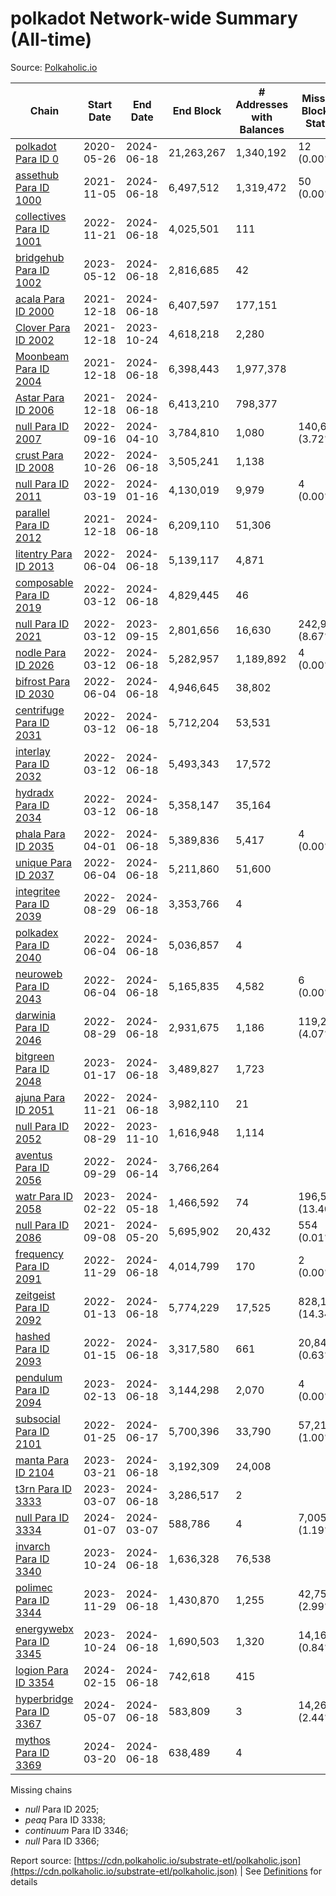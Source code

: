 # polkadot Network-wide Summary (All-time)

Source: [Polkaholic.io](https://polkaholic.io)


| Chain            | Start Date | End Date | End Block | # Addresses with Balances | Missing Blocks / Status |
| ---------------- | ---------- | ---------| --------- | ------------------------- | ----------------------- |
| [polkadot Para ID 0](/polkadot/0-polkadot) | 2020-05-26 | 2024-06-18 | 21,263,267 |  1,340,192 | 12 (0.00%)  |
| [assethub Para ID 1000](/polkadot/1000-assethub) | 2021-11-05 | 2024-06-18 | 6,497,512 |  1,319,472 | 50 (0.00%)  |
| [collectives Para ID 1001](/polkadot/1001-collectives) | 2022-11-21 | 2024-06-18 | 4,025,501 |  111 |    |
| [bridgehub Para ID 1002](/polkadot/1002-bridgehub) | 2023-05-12 | 2024-06-18 | 2,816,685 |  42 |    |
| [acala Para ID 2000](/polkadot/2000-acala) | 2021-12-18 | 2024-06-18 | 6,407,597 |  177,151 |    |
| [Clover Para ID 2002](/polkadot/2002-clover) | 2021-12-18 | 2023-10-24 | 4,618,218 |  2,280 |    |
| [Moonbeam Para ID 2004](/polkadot/2004-moonbeam) | 2021-12-18 | 2024-06-18 | 6,398,443 |  1,977,378 |    |
| [Astar Para ID 2006](/polkadot/2006-astar) | 2021-12-18 | 2024-06-18 | 6,413,210 |  798,377 |    |
| [null Para ID 2007](/polkadot/2007-kapex) | 2022-09-16 | 2024-04-10 | 3,784,810 |  1,080 | 140,668 (3.72%)  |
| [crust Para ID 2008](/polkadot/2008-crust) | 2022-10-26 | 2024-06-18 | 3,505,241 |  1,138 |    |
| [null Para ID 2011](/polkadot/2011-equilibrium) | 2022-03-19 | 2024-01-16 | 4,130,019 |  9,979 | 4 (0.00%)  |
| [parallel Para ID 2012](/polkadot/2012-parallel) | 2021-12-18 | 2024-06-18 | 6,209,110 |  51,306 |    |
| [litentry Para ID 2013](/polkadot/2013-litentry) | 2022-06-04 | 2024-06-18 | 5,139,117 |  4,871 |    |
| [composable Para ID 2019](/polkadot/2019-composable) | 2022-03-12 | 2024-06-18 | 4,829,445 |  46 |    |
| [null Para ID 2021](/polkadot/2021-efinity) | 2022-03-12 | 2023-09-15 | 2,801,656 |  16,630 | 242,949 (8.67%)  |
| [nodle Para ID 2026](/polkadot/2026-nodle) | 2022-03-12 | 2024-06-18 | 5,282,957 |  1,189,892 | 4 (0.00%)  |
| [bifrost Para ID 2030](/polkadot/2030-bifrost) | 2022-06-04 | 2024-06-18 | 4,946,645 |  38,802 |    |
| [centrifuge Para ID 2031](/polkadot/2031-centrifuge) | 2022-03-12 | 2024-06-18 | 5,712,204 |  53,531 |    |
| [interlay Para ID 2032](/polkadot/2032-interlay) | 2022-03-12 | 2024-06-18 | 5,493,343 |  17,572 |    |
| [hydradx Para ID 2034](/polkadot/2034-hydradx) | 2022-03-12 | 2024-06-18 | 5,358,147 |  35,164 |    |
| [phala Para ID 2035](/polkadot/2035-phala) | 2022-04-01 | 2024-06-18 | 5,389,836 |  5,417 | 4 (0.00%)  |
| [unique Para ID 2037](/polkadot/2037-unique) | 2022-06-04 | 2024-06-18 | 5,211,860 |  51,600 |    |
| [integritee Para ID 2039](/polkadot/2039-integritee) | 2022-08-29 | 2024-06-18 | 3,353,766 |  4 |    |
| [polkadex Para ID 2040](/polkadot/2040-polkadex) | 2022-06-04 | 2024-06-18 | 5,036,857 |  4 |    |
| [neuroweb Para ID 2043](/polkadot/2043-neuroweb) | 2022-06-04 | 2024-06-18 | 5,165,835 |  4,582 | 6 (0.00%)  |
| [darwinia Para ID 2046](/polkadot/2046-darwinia) | 2022-08-29 | 2024-06-18 | 2,931,675 |  1,186 | 119,220 (4.07%)  |
| [bitgreen Para ID 2048](/polkadot/2048-bitgreen) | 2023-01-17 | 2024-06-18 | 3,489,827 |  1,723 |    |
| [ajuna Para ID 2051](/polkadot/2051-ajuna) | 2022-11-21 | 2024-06-18 | 3,982,110 |  21 |    |
| [null Para ID 2052](/polkadot/2052-polkadot-parathread-2052) | 2022-08-29 | 2023-11-10 | 1,616,948 |  1,114 |    |
| [aventus Para ID 2056](/polkadot/2056-aventus) | 2022-09-29 | 2024-06-14 | 3,766,264 |   |    |
| [watr Para ID 2058](/polkadot/2058-watr) | 2023-02-22 | 2024-05-18 | 1,466,592 |  74 | 196,567 (13.40%)  |
| [null Para ID 2086](/polkadot/2086-kilt) | 2021-09-08 | 2024-05-20 | 5,695,902 |  20,432 | 554 (0.01%)  |
| [frequency Para ID 2091](/polkadot/2091-frequency) | 2022-11-29 | 2024-06-18 | 4,014,799 |  170 | 2 (0.00%)  |
| [zeitgeist Para ID 2092](/polkadot/2092-zeitgeist) | 2022-01-13 | 2024-06-18 | 5,774,229 |  17,525 | 828,192 (14.34%)  |
| [hashed Para ID 2093](/polkadot/2093-hashed) | 2022-01-15 | 2024-06-18 | 3,317,580 |  661 | 20,847 (0.63%)  |
| [pendulum Para ID 2094](/polkadot/2094-pendulum) | 2023-02-13 | 2024-06-18 | 3,144,298 |  2,070 | 4 (0.00%)  |
| [subsocial Para ID 2101](/polkadot/2101-subsocial) | 2022-01-25 | 2024-06-17 | 5,700,396 |  33,790 | 57,214 (1.00%)  |
| [manta Para ID 2104](/polkadot/2104-manta) | 2023-03-21 | 2024-06-18 | 3,192,309 |  24,008 |    |
| [t3rn Para ID 3333](/polkadot/3333-t3rn) | 2023-03-07 | 2024-06-18 | 3,286,517 |  2 |    |
| [null Para ID 3334](/polkadot/3334-polkadot-parathread-3334) | 2024-01-07 | 2024-03-07 | 588,786 |  4 | 7,005 (1.19%)  |
| [invarch Para ID 3340](/polkadot/3340-invarch) | 2023-10-24 | 2024-06-18 | 1,636,328 |  76,538 |    |
| [polimec Para ID 3344](/polkadot/3344-polimec) | 2023-11-29 | 2024-06-18 | 1,430,870 |  1,255 | 42,757 (2.99%)  |
| [energywebx Para ID 3345](/polkadot/3345-energywebx) | 2023-10-24 | 2024-06-18 | 1,690,503 |  1,320 | 14,163 (0.84%)  |
| [logion Para ID 3354](/polkadot/3354-logion) | 2024-02-15 | 2024-06-18 | 742,618 |  415 |    |
| [hyperbridge Para ID 3367](/polkadot/3367-hyperbridge) | 2024-05-07 | 2024-06-18 | 583,809 |  3 | 14,262 (2.44%)  |
| [mythos Para ID 3369](/polkadot/3369-mythos) | 2024-03-20 | 2024-06-18 | 638,489 |  4 |    |

Missing chains


* *null* Para ID 2025; 
* *peaq* Para ID 3338; 
* *continuum* Para ID 3346; 
* *null* Para ID 3366; 

Report source: [https://cdn.polkaholic.io/substrate-etl/polkaholic.json](https://cdn.polkaholic.io/substrate-etl/polkaholic.json) | See [Definitions](/DEFINITIONS.md) for details

